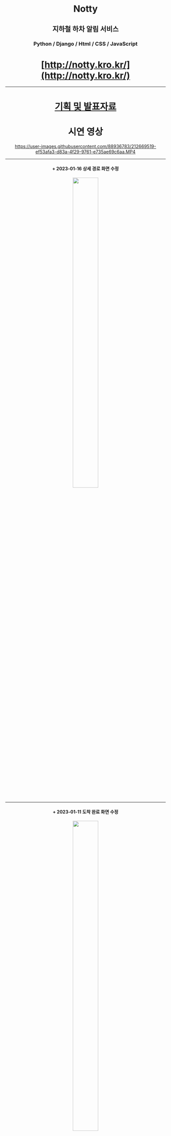 <div align="center">


# Notty
## 지하철 하차 알림 서비스
### Python / Django / Html / CSS / JavaScript



# [http://notty.kro.kr/](http://notty.kro.kr/)
***
# [기획 및 발표자료](https://docs.google.com/presentation/d/1KigGH1A2YDeBQ756GHt1K5aXSITO3-qs/edit?usp=sharing&ouid=109482985170827362384&rtpof=true&sd=true)
<p align="center">



# 시연 영상
https://user-images.githubusercontent.com/88936783/212669519-ef53afa3-d83a-4f29-9761-e735ae69c6aa.MP4

***
  #### + 2023-01-16 상세 경로 화면 수정



<img src="https://user-images.githubusercontent.com/88936783/212669013-d3006158-aeb3-4a70-881e-dc55e9857e8d.PNG" width="40%" height="50%">

***
  #### + 2023-01-11 도착 완료 화면 수정



<img src="https://user-images.githubusercontent.com/88936783/211583567-aa74f5f1-6b6b-4354-b09c-277096b122f0.png" width="40%" height="50%">

***
  #### + 2023-01-10 실시간 지하철 위치 디자인 수정, 해당 지하철 호선에 맞게 색상 변경

  <img src="https://user-images.githubusercontent.com/88936783/211473364-daf314ea-a0e6-443c-96f4-a8b3747ee458.PNG" width="40%" height="50%">
  
  <img src="https://user-images.githubusercontent.com/88936783/211474808-13eb8be7-02d2-49dc-a0dc-5b00ac5a575a.PNG" width="40%" height="50%">
  

  ***
  #### + 2023-01-09 메인페이지 디자인 수정, 로딩 애니메이션 추가


  https://user-images.githubusercontent.com/88936783/211335236-e8a78c64-e408-4341-9b35-130bb06c1618.mov




  #### + 2023-01-06 기존의 CloudType 배포에서, AWS EC2 배포로 변경함.
  #### + 2023-01-06 screen 을 이용하여 SSH가 종료 되더라도, 24/7 구동
  #### + 2023-01-07 메인페이지 디자인 수정
  <img alt="수정한 메인페이지" src="https://user-images.githubusercontent.com/88936783/211076729-774cbd42-3690-45bb-bcea-2bae0904a7be.png" width="40%" height="50%">
  
  ***
  #### 2022-08-20 해커톤 결과
  
  <img alt="스크린샷 2023-01-03 오후 7 13 55" src="https://user-images.githubusercontent.com/88936783/210337842-366e716b-10e6-4590-af38-ab9445c8a6f4.png" width="40%" height="50%">
  <img alt="스크린샷 2023-01-03 오후 7 14 04" src="https://user-images.githubusercontent.com/88936783/210337857-5907202b-0972-4d3e-9a9d-dbb951506003.png" width="40%" height="50%">
  <img alt="스크린샷 2023-01-03 오후 7 14 19" src="https://user-images.githubusercontent.com/88936783/210337876-9edc613b-4eb7-4313-812e-59a9707dbd55.png" width="40%" height="50%">
  <img alt="노티 로고" src="https://user-images.githubusercontent.com/88936783/210338947-82a0f2db-5dfe-427b-b168-5f5cf796071d.jpg" width="40%" height="50%">
  <img alt="알림창 스크린샷" src="https://user-images.githubusercontent.com/88936783/210338995-1e62a597-bf7e-41ca-954e-71c30fac4dfe.jpg" width="40%" height="50%">
  <img alt="노티피케이션 스크린샷" src="https://user-images.githubusercontent.com/88936783/210338997-db93d0e3-2746-43a9-bb8b-0880b0a4bbba.jpg" width="40%" height="50%">

![Group 1](https://user-images.githubusercontent.com/88936783/210338946-51f2080b-66fa-44fb-ba07-5ed6ae28fb13.png)
  

***

사용 API
<br>
지하철경로조회
<br>
kakao 로컬
<br>
[서울시 지하철역 정보 검색 (역명)](https://data.seoul.go.kr/dataList/OA-121/S/1/datasetView.do)
<br>

[서울교통공사 노선별 지하철역 정보](http://data.seoul.go.kr/dataList/OA-15442/S/1/datasetView.do)
<br>

[역코드로 지하철역별 열차 시간표 정보 검색](https://data.seoul.go.kr/dataList/OA-101/A/1/datasetView.do)
<br>

[서울교통공사 실시간 지하철 위치 정보](https://data.seoul.go.kr/dataList/OA-12601/A/1/datasetView.do)
<br>

***

FirebaseCloudMesseging 으로 알림 구현


# [OLD REPOSITORY Link](https://github.com/WOOJINCHO98/Notty)



</p>





</div>
